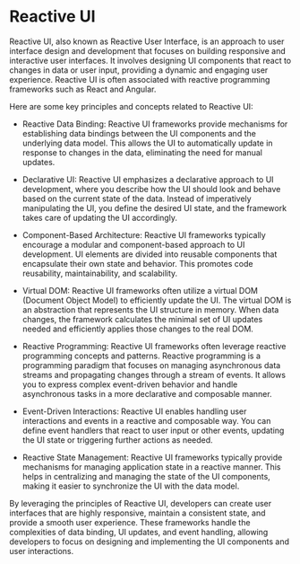 # Reactive UI

Reactive UI, also known as Reactive User Interface, is an approach to user interface design and development that focuses on building responsive and interactive user interfaces. It involves designing UI components that react to changes in data or user input, providing a dynamic and engaging user experience. Reactive UI is often associated with reactive programming frameworks such as React and Angular.

Here are some key principles and concepts related to Reactive UI:

* Reactive Data Binding: Reactive UI frameworks provide mechanisms for establishing data bindings between the UI components and the underlying data model. This allows the UI to automatically update in response to changes in the data, eliminating the need for manual updates.

* Declarative UI: Reactive UI emphasizes a declarative approach to UI development, where you describe how the UI should look and behave based on the current state of the data. Instead of imperatively manipulating the UI, you define the desired UI state, and the framework takes care of updating the UI accordingly.

* Component-Based Architecture: Reactive UI frameworks typically encourage a modular and component-based approach to UI development. UI elements are divided into reusable components that encapsulate their own state and behavior. This promotes code reusability, maintainability, and scalability.

* Virtual DOM: Reactive UI frameworks often utilize a virtual DOM (Document Object Model) to efficiently update the UI. The virtual DOM is an abstraction that represents the UI structure in memory. When data changes, the framework calculates the minimal set of UI updates needed and efficiently applies those changes to the real DOM.

* Reactive Programming: Reactive UI frameworks often leverage reactive programming concepts and patterns. Reactive programming is a programming paradigm that focuses on managing asynchronous data streams and propagating changes through a stream of events. It allows you to express complex event-driven behavior and handle asynchronous tasks in a more declarative and composable manner.

* Event-Driven Interactions: Reactive UI enables handling user interactions and events in a reactive and composable way. You can define event handlers that react to user input or other events, updating the UI state or triggering further actions as needed.

* Reactive State Management: Reactive UI frameworks typically provide mechanisms for managing application state in a reactive manner. This helps in centralizing and managing the state of the UI components, making it easier to synchronize the UI with the data model.

By leveraging the principles of Reactive UI, developers can create user interfaces that are highly responsive, maintain a consistent state, and provide a smooth user experience. These frameworks handle the complexities of data binding, UI updates, and event handling, allowing developers to focus on designing and implementing the UI components and user interactions.